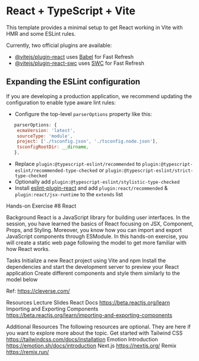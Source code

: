 # React + TypeScript + Vite

This template provides a minimal setup to get React working in Vite with HMR and some ESLint rules.

Currently, two official plugins are available:

- [@vitejs/plugin-react](https://github.com/vitejs/vite-plugin-react/blob/main/packages/plugin-react/README.md) uses [Babel](https://babeljs.io/) for Fast Refresh
- [@vitejs/plugin-react-swc](https://github.com/vitejs/vite-plugin-react-swc) uses [SWC](https://swc.rs/) for Fast Refresh

## Expanding the ESLint configuration

If you are developing a production application, we recommend updating the configuration to enable type aware lint rules:

- Configure the top-level `parserOptions` property like this:

```js
   parserOptions: {
    ecmaVersion: 'latest',
    sourceType: 'module',
    project: ['./tsconfig.json', './tsconfig.node.json'],
    tsconfigRootDir: __dirname,
   },
```

- Replace `plugin:@typescript-eslint/recommended` to `plugin:@typescript-eslint/recommended-type-checked` or `plugin:@typescript-eslint/strict-type-checked`
- Optionally add `plugin:@typescript-eslint/stylistic-type-checked`
- Install [eslint-plugin-react](https://github.com/jsx-eslint/eslint-plugin-react) and add `plugin:react/recommended` & `plugin:react/jsx-runtime` to the `extends` list


Hands-on Exercise #8
React

Background
React is a JavaScript library for building user interfaces. In the session, you have learned the basics of React focusing on JSX, Component, Props, and Styling. Moreover, you know how you can import and export JavaScript components through ESModule. In this hands-on exercise, you will create a static web page following the model to get more familiar with how React works. 

Tasks
Initialize a new React project using Vite and npm
Install the dependencies and start the development server to preview your React application
Create different components and style them similarly to the model below

Ref: https://cleverse.com/

Resources
Lecture Slides
React Docs
https://beta.reactjs.org/learn
Importing and Exporting Components
https://beta.reactjs.org/learn/importing-and-exporting-components

Additional Resources
The following resources are optional. They are here if you want to explore more about the topic.
Get started with Tailwind CSS
https://tailwindcss.com/docs/installation
Emotion Introduction
https://emotion.sh/docs/introduction
Next.js
https://nextjs.org/
Remix
https://remix.run/
